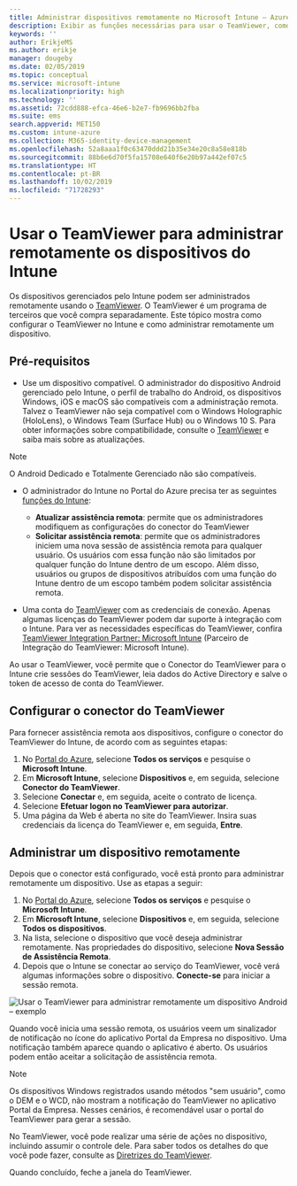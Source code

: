 ```yaml
---
title: Administrar dispositivos remotamente no Microsoft Intune – Azure | Microsoft Docs
description: Exibir as funções necessárias para usar o TeamViewer, como instalar o conector do TeamViewer e diretrizes passo a passo para administrar dispositivos remotamente usando o Microsoft Intune no Portal do Azure
keywords: ''
author: ErikjeMS
ms.author: erikje
manager: dougeby
ms.date: 02/05/2019
ms.topic: conceptual
ms.service: microsoft-intune
ms.localizationpriority: high
ms.technology: ''
ms.assetid: 72cdd888-efca-46e6-b2e7-fb9696bb2fba
ms.suite: ems
search.appverid: MET150
ms.custom: intune-azure
ms.collection: M365-identity-device-management
ms.openlocfilehash: 52a8aaa1f0c63470ddd21b35e34e20c8a58e818b
ms.sourcegitcommit: 88b6e6d70f5fa15708e640f6e20b97a442ef07c5
ms.translationtype: HT
ms.contentlocale: pt-BR
ms.lasthandoff: 10/02/2019
ms.locfileid: "71728293"
---
```

# <a name="use-teamviewer-to-remotely-administer-intune-devices"></a>Usar o TeamViewer para administrar remotamente os dispositivos do Intune

Os dispositivos gerenciados pelo Intune podem ser administrados remotamente usando o [TeamViewer](https://www.teamviewer.com). O TeamViewer é um programa de terceiros que você compra separadamente. Este tópico mostra como configurar o TeamViewer no Intune e como administrar remotamente um dispositivo. 

## <a name="prerequisites"></a>Pré-requisitos

- Use um dispositivo compatível. O administrador do dispositivo Android gerenciado pelo Intune, o perfil de trabalho do Android, os dispositivos Windows, iOS e macOS são compatíveis com a administração remota. Talvez o TeamViewer não seja compatível com o Windows Holographic (HoloLens), o Windows Team (Surface Hub) ou o Windows 10 S. Para obter informações sobre compatibilidade, consulte o [TeamViewer](https://www.teamviewer.com) e saiba mais sobre as atualizações.

> [!NOTE]
> O Android Dedicado e Totalmente Gerenciado não são compatíveis.

- O administrador do Intune no Portal do Azure precisa ter as seguintes [funções do Intune](../fundamentals/role-based-access-control.md):  

  - **Atualizar assistência remota**: permite que os administradores modifiquem as configurações do conector do TeamViewer
  - **Solicitar assistência remota**: permite que os administradores iniciem uma nova sessão de assistência remota para qualquer usuário. Os usuários com essa função não são limitados por qualquer função do Intune dentro de um escopo. Além disso, usuários ou grupos de dispositivos atribuídos com uma função do Intune dentro de um escopo também podem solicitar assistência remota. 

- Uma conta do [TeamViewer](https://www.teamviewer.com) com as credenciais de conexão. Apenas algumas licenças do TeamViewer podem dar suporte à integração com o Intune. Para ver as necessidades específicas do TeamViewer, confira [TeamViewer Integration Partner: Microsoft Intune](https://www.teamviewer.com/integrations/microsoft-intune/) (Parceiro de Integração do TeamViewer: Microsoft Intune).

Ao usar o TeamViewer, você permite que o Conector do TeamViewer para o Intune crie sessões do TeamViewer, leia dados do Active Directory e salve o token de acesso de conta do TeamViewer.

## <a name="configure-the-teamviewer-connector"></a>Configurar o conector do TeamViewer

Para fornecer assistência remota aos dispositivos, configure o conector do TeamViewer do Intune, de acordo com as seguintes etapas:

1. No [Portal do Azure](https://portal.azure.com), selecione **Todos os serviços** e pesquise o **Microsoft Intune**.
2. Em **Microsoft Intune**, selecione **Dispositivos** e, em seguida, selecione **Conector do TeamViewer**.
3. Selecione **Conectar** e, em seguida, aceite o contrato de licença.
4. Selecione **Efetuar logon no TeamViewer para autorizar**.
5. Uma página da Web é aberta no site do TeamViewer. Insira suas credenciais da licença do TeamViewer e, em seguida, **Entre**.

## <a name="remotely-administer-a-device"></a>Administrar um dispositivo remotamente

Depois que o conector está configurado, você está pronto para administrar remotamente um dispositivo. Use as etapas a seguir: 

1. No [Portal do Azure](https://portal.azure.com), selecione **Todos os serviços** e pesquise o **Microsoft Intune**.
2. Em **Microsoft Intune**, selecione **Dispositivos** e, em seguida, selecione **Todos os dispositivos**.
3. Na lista, selecione o dispositivo que você deseja administrar remotamente. Nas propriedades do dispositivo, selecione **Nova Sessão de Assistência Remota**.
4. Depois que o Intune se conectar ao serviço do TeamViewer, você verá algumas informações sobre o dispositivo. **Conecte-se** para iniciar a sessão remota.

![Usar o TeamViewer para administrar remotamente um dispositivo Android – exemplo](./media/teamviewer-support/android-teamviewer.png)

Quando você inicia uma sessão remota, os usuários veem um sinalizador de notificação no ícone do aplicativo Portal da Empresa no dispositivo. Uma notificação também aparece quando o aplicativo é aberto. Os usuários podem então aceitar a solicitação de assistência remota.

> [!NOTE]
> Os dispositivos Windows registrados usando métodos "sem usuário", como o DEM e o WCD, não mostram a notificação do TeamViewer no aplicativo Portal da Empresa. Nesses cenários, é recomendável usar o portal do TeamViewer para gerar a sessão.

No TeamViewer, você pode realizar uma série de ações no dispositivo, incluindo assumir o controle dele. Para saber todos os detalhes do que você pode fazer, consulte as [Diretrizes do TeamViewer](https://www.teamviewer.com/support/documents/).

Quando concluído, feche a janela do TeamViewer.
